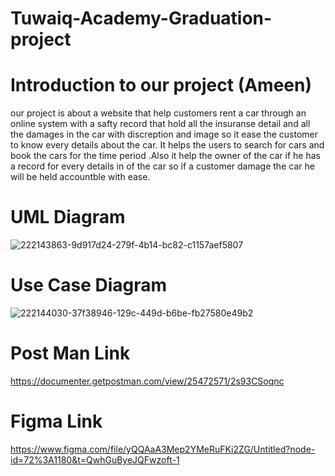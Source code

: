 # Tuwaiq-Academy-Graduation-project

# <b>Introduction to our project (Ameen)</b>


our project is about a website that  help customers rent a car through an online system with a safty record that hold all the insuranse detail and all the damages in the car with discreption and image so it ease the customer to know every details about the car. It helps the users to search for cars and book the cars for the time period .Also it help the owner of the car if he has a record for every details in of the car so if a customer damage the car he will be held accountble with ease.

# <b>UML Diagram</b>

![222143863-9d917d24-279f-4b14-bc82-c1157aef5807](https://user-images.githubusercontent.com/122220782/228490308-bd2149e5-cd2c-44d7-b2ea-c5747401ae2f.png)


# <b>Use Case Diagram</b>

![222144030-37f38946-129c-449d-b6be-fb27580e49b2](https://user-images.githubusercontent.com/122220782/228490828-5143da4e-ace4-4079-b5ee-e4cfa18fac94.png)


# Post Man Link
https://documenter.getpostman.com/view/25472571/2s93CSoqnc

# Figma Link
https://www.figma.com/file/yQQAaA3Mep2YMeRuFKi2ZG/Untitled?node-id=72%3A1180&t=QwhGuByeJQFwzoft-1
